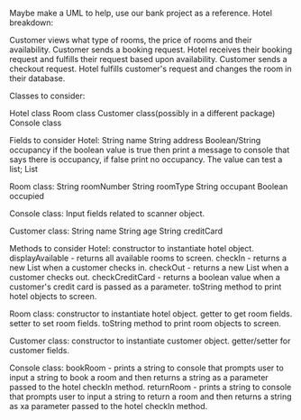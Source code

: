 Maybe make a UML to help, use our bank project as a reference. 
Hotel breakdown:

Customer views what type of rooms, the price of rooms and their availability.
Customer sends a booking request.
Hotel receives their booking request and fulfills their request based upon
availability.
Customer sends a checkout request.
Hotel fulfills customer's request and changes the room in their database.

Classes to consider:

Hotel class
Room class
Customer class(possibly in a different package)
Console class

Fields to consider
Hotel:
String name
String address
Boolean/String occupancy if the boolean value is true then print a message to 
console that says there is occupancy, if false
print no occupancy. The value can test a list;
List<Rooms>

Room class:
String roomNumber
String roomType
String occupant
Boolean occupied

Console class:
Input fields related to scanner object.

Customer class:
String name
String age
String creditCard

Methods to consider
Hotel:
constructor to instantiate hotel object.
displayAvailable - returns all available rooms to screen.
checkIn - returns a new List<Rooms> when a customer checks in.
checkOut - returns a new List<Rooms> when a customer checks out.
checkCreditCard - returns a boolean value when a customer's credit card is passed
as a parameter.
toString method to print hotel objects to screen.

Room class: 
constructor to instantiate hotel object.
getter to get room fields.
setter to set room fields.
toString method to print room objects to screen.

Customer class:
constructor to instantiate customer object.
getter/setter for customer fields.

Console class:
bookRoom - prints a string to console that prompts user to input a string to book 
a room and then returns a string as 
a parameter passed to the hotel checkIn method.
returnRoom - prints a string to console that prompts user to input a string to 
return a room and then returns a string as 
xa parameter passed to the hotel checkIn method.
